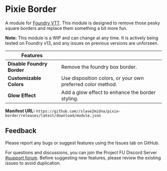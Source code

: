 # Pixie Border

A module for [Foundry VTT](https://foundryvtt.com/). This module is designed to remove those pesky square borders and replace them something a bit more fun.

**Note:** This module is a WIP and can change at any time. It is actively being tested on Foundry v13, and any issues on previous versions are unforseen.

| Features               |                                                                                                                                                          |
|------------------------|------------------------------------------------------------------------------------------------------------------------------------------------------------------------------|
| **Disable Foundry Border** | Remove the foundry box border. |
| **Customizable Colors** | Use disposition colors, or your own preferred color method. |
| **Glow Effect** | Add a glow effect to enhance the border styling. |

**Manifest URL:** `https://github.com//slave2midna/pixie-border/releases/latest/download/module.json`

## Feedback

Please report any bugs or suggest features using the Issues tab on GitHub.

For questions and discussions, you can join the Project FU Discord Server [#support forum](https://discord.com/channels/1194506991754805278/1220562380568789063 "‌"). Before suggesting new features, please review the existing issues to avoid duplication.
